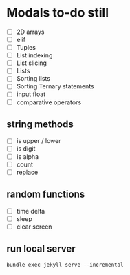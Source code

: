 # Modals to-do still

- [ ] 2D arrays
- [ ] elif
- [ ] Tuples
- [ ] List indexing
- [ ] List slicing
- [ ] Lists
- [ ] Sorting lists
- [ ] Sorting Ternary statements
- [ ] input float
- [ ] comparative operators

## string methods
- [ ] is upper / lower
- [ ] is digit
- [ ] is alpha
- [ ] count
- [ ] replace

## random functions
- [ ] time delta
- [ ] sleep
- [ ] clear screen

## run local server
`bundle exec jekyll serve --incremental`